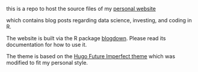 this is a repo to host the source files of my [personal website](https://www.zacgarland.com)

which contains blog posts regarding data science, investing, and coding in R. 

The website is built via the R package [blogdown](https://github.com/rstudio/blogdown). Please read its documentation for how to use it. 

The theme is based on the [Hugo Future Imperfect theme](https://themes.gohugo.io/future-imperfect/) which was modified to fit my personal style. 
